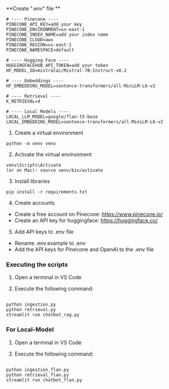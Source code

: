 **Create ".env" file **

```
# ---- Pinecone ----
PINECONE_API_KEY=add your key
PINECONE_ENVIRONMENT=us-east-1
PINECONE_INDEX_NAME=add your index name
PINECONE_CLOUD=aws
PINECONE_REGION=us-east-1
PINECONE_NAMESPACE=default

# ---- Hugging Face ----
HUGGINGFACEHUB_API_TOKEN=add your token
HF_MODEL_ID=mistralai/Mistral-7B-Instruct-v0.2

# ---- Embeddings ----
HF_EMBEDDING_MODEL=sentence-transformers/all-MiniLM-L6-v2

# ---- Retrieval ----
K_RETRIEVAL=4

# ---- Local Models ----
LOCAL_LLM_MODEL=google/flan-t5-base
LOCAL_EMBEDDING_MODEL=sentence-transformers/all-MiniLM-L6-v2

```


1. Create a virtual environment

```
python -m venv venv
```

2. Activate the virtual environment

```
venv\Scripts\Activate
(or on Mac): source venv/bin/activate
```
3. Install libraries

```
pip install -r requirements.txt
```

4. Create accounts

- Create a free account on Pinecone: https://www.pinecone.io/
- Create an API key for huggingface: https://huggingface.co/

5. Add API keys to .env file

- Rename .env.example to .env
- Add the API keys for Pinecone and OpenAI to the .env file

<h3>Executing the scripts</h3>

1. Open a terminal in VS Code

2. Execute the following command:

```

python ingestion.py
python retrieval.py
streamlit run chatbot_rag.py
```
<h3>For Local-Model</h3>

1. Open a terminal in VS Code

2. Execute the following command:

```

python ingestion_flan.py
python retrieval_flan.py
streamlit run chatbot_flan.py
```

